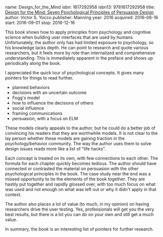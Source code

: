 name: Design_for_the_Mind
isbn: 1617292958
isbn13: 9781617292958
title: [Design for the Mind: Seven Psychological Principles of Persuasive Design](https://amzn.com/1617292958)
author: Victor S. Yocco
publisher: Manning
year: 2016
acquired: 2016-06-16
start: 2016-09-01
stop: 2016-12-16

This book shows how to apply principles from psychology and cognitive science
when building user interfaces that are used by humans.  Unfortunately, the
author only has had limited exposure to psychology, so his knowledge lacks
depth.  He can point to research and quote various researchers, but it feels
more by rote than internalized and comprehensive understanding.  This is
immediately apparent in the preface and shows up periodically along the book.

I appreciated the quick tour of psychological concepts.  It gives many pointers
for things to read further.

- planned behaviors
- decisions with an uncertain outcome
- Fogg's model
- how to influence the decisions of others
- social influence
- framing communications
- persuasion, with a focus on ELM

These models clearly appeals to the author, but he could do a better job of
convincing his readers that they are worthwhile models.  It is not clear to the
lay person whether these models are gaining traction in the psychology/behavior
community.  The way the author uses them to solve design issues reads more like
a list of "life hacks".

Each concept is treated on its own, with few connections to each other.  The
formula for each chapter quickly becomes tedious.  The author should have
connected or contrasted the material on persuasion with the other psychological
principles in the book.  The case study near the end was a missed opportunity to
tie the elements of the book together.  They are hastily put together and
rapidly glossed over, with too much focus on what was used and not enough on
what was left out or why it didn't apply in that context.

The author also places a lot of value (to much, in my opinion) on having
researchers drive the user testing.  Yes, professionals will get you the very
best results, but there is a lot you can do on your own and still get a much
value.

In summary, the book is an interesting list of pointers for further research.
